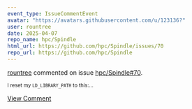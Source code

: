 ```yaml
---
event_type: IssueCommentEvent
avatar: "https://avatars.githubusercontent.com/u/123136?"
user: rountree
date: 2025-04-07
repo_name: hpc/Spindle
html_url: https://github.com/hpc/Spindle/issues/70
repo_url: https://github.com/hpc/Spindle
---
```


<a href='https://github.com/rountree' target='_blank'>rountree</a> commented on issue <a href='https://github.com/hpc/Spindle/issues/70' target='_blank'>hpc/Spindle#70</a>.

<small>I reset my `LD_LIBRARY_PATH` to this:...</small>

<a href='https://github.com/hpc/Spindle/issues/70' target='_blank'>View Comment</a>